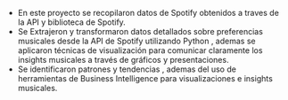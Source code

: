 - En este proyecto se recopilaron datos de Spotify obtenidos a traves de la API y biblioteca de Spotify.
- Se Extrajeron y transformaron datos detallados sobre preferencias musicales desde la API de Spotify utilizando Python , ademas se aplicaron técnicas de visualización para comunicar claramente los insights musicales a través de gráficos y presentaciones.
- Se identificaron patrones y tendencias , ademas del uso de herramientas de Business Intelligence para visualizaciones e insights musicales.
